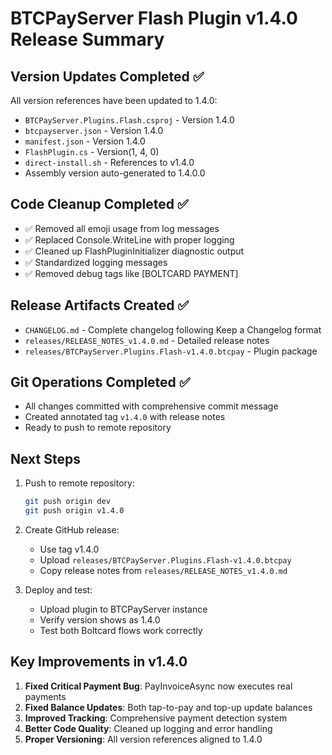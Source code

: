 # BTCPayServer Flash Plugin v1.4.0 Release Summary

## Version Updates Completed ✅

All version references have been updated to 1.4.0:
- `BTCPayServer.Plugins.Flash.csproj` - Version 1.4.0
- `btcpayserver.json` - Version 1.4.0
- `manifest.json` - Version 1.4.0
- `FlashPlugin.cs` - Version(1, 4, 0)
- `direct-install.sh` - References to v1.4.0
- Assembly version auto-generated to 1.4.0.0

## Code Cleanup Completed ✅

- ✅ Removed all emoji usage from log messages
- ✅ Replaced Console.WriteLine with proper logging
- ✅ Cleaned up FlashPluginInitializer diagnostic output
- ✅ Standardized logging messages
- ✅ Removed debug tags like [BOLTCARD PAYMENT]

## Release Artifacts Created ✅

- `CHANGELOG.md` - Complete changelog following Keep a Changelog format
- `releases/RELEASE_NOTES_v1.4.0.md` - Detailed release notes
- `releases/BTCPayServer.Plugins.Flash-v1.4.0.btcpay` - Plugin package

## Git Operations Completed ✅

- All changes committed with comprehensive commit message
- Created annotated tag `v1.4.0` with release notes
- Ready to push to remote repository

## Next Steps

1. Push to remote repository:
   ```bash
   git push origin dev
   git push origin v1.4.0
   ```

2. Create GitHub release:
   - Use tag v1.4.0
   - Upload `releases/BTCPayServer.Plugins.Flash-v1.4.0.btcpay`
   - Copy release notes from `releases/RELEASE_NOTES_v1.4.0.md`

3. Deploy and test:
   - Upload plugin to BTCPayServer instance
   - Verify version shows as 1.4.0
   - Test both Boltcard flows work correctly

## Key Improvements in v1.4.0

1. **Fixed Critical Payment Bug**: PayInvoiceAsync now executes real payments
2. **Fixed Balance Updates**: Both tap-to-pay and top-up update balances
3. **Improved Tracking**: Comprehensive payment detection system
4. **Better Code Quality**: Cleaned up logging and error handling
5. **Proper Versioning**: All version references aligned to 1.4.0